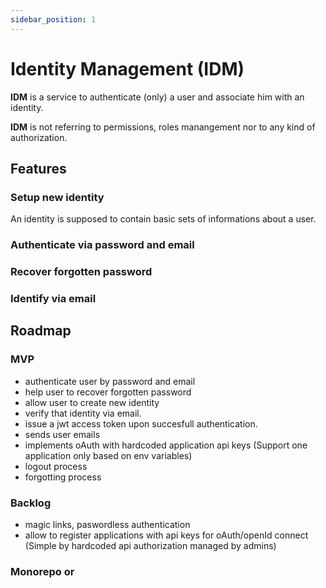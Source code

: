 ```yaml
---
sidebar_position: 1
---
```


# Identity Management (IDM)

**IDM** is a service to authenticate (only) a user and associate him with an identity.

**IDM** is not referring to permissions, roles manangement nor to any kind of authorization.

## Features

### Setup new identity

An identity is supposed to contain basic sets of informations about a user.

### Authenticate via password and email

### Recover forgotten password

### Identify via email

## Roadmap

### MVP

- authenticate user by password and email
- help user to recover forgotten password
- allow user to create new identity
- verify that identity via email.
- issue a jwt access token upon succesfull authentication.
- sends user emails
- implements oAuth with hardcoded application api keys (Support one application only based on env variables)
- logout process
- forgotting process

### Backlog

- magic links, paswordless authentication
- allow to register applications with api keys for oAuth/openId connect (Simple by hardcoded api authorization managed by admins)

### Monorepo or
